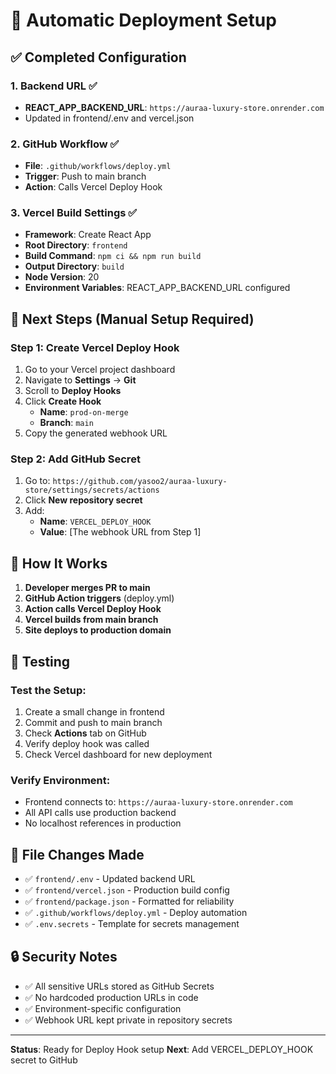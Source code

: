# 🚀 Automatic Deployment Setup

## ✅ Completed Configuration

### 1. Backend URL ✅
- **REACT_APP_BACKEND_URL**: `https://auraa-luxury-store.onrender.com`
- Updated in frontend/.env and vercel.json

### 2. GitHub Workflow ✅  
- **File**: `.github/workflows/deploy.yml`
- **Trigger**: Push to main branch
- **Action**: Calls Vercel Deploy Hook

### 3. Vercel Build Settings ✅
- **Framework**: Create React App
- **Root Directory**: `frontend` 
- **Build Command**: `npm ci && npm run build`
- **Output Directory**: `build`
- **Node Version**: 20
- **Environment Variables**: REACT_APP_BACKEND_URL configured

## 🔧 Next Steps (Manual Setup Required)

### Step 1: Create Vercel Deploy Hook
1. Go to your Vercel project dashboard
2. Navigate to **Settings** → **Git** 
3. Scroll to **Deploy Hooks**
4. Click **Create Hook**
   - **Name**: `prod-on-merge`
   - **Branch**: `main`
5. Copy the generated webhook URL

### Step 2: Add GitHub Secret
1. Go to: `https://github.com/yasoo2/auraa-luxury-store/settings/secrets/actions`
2. Click **New repository secret**
3. Add:
   - **Name**: `VERCEL_DEPLOY_HOOK`
   - **Value**: [The webhook URL from Step 1]

## 🎯 How It Works

1. **Developer merges PR to main** 
2. **GitHub Action triggers** (deploy.yml)
3. **Action calls Vercel Deploy Hook**
4. **Vercel builds from main branch**  
5. **Site deploys to production domain**

## 🧪 Testing

### Test the Setup:
1. Create a small change in frontend
2. Commit and push to main branch  
3. Check **Actions** tab on GitHub
4. Verify deploy hook was called
5. Check Vercel dashboard for new deployment

### Verify Environment:
- Frontend connects to: `https://auraa-luxury-store.onrender.com`
- All API calls use production backend
- No localhost references in production

## 📁 File Changes Made

- ✅ `frontend/.env` - Updated backend URL
- ✅ `frontend/vercel.json` - Production build config
- ✅ `frontend/package.json` - Formatted for reliability  
- ✅ `.github/workflows/deploy.yml` - Deploy automation
- ✅ `.env.secrets` - Template for secrets management

## 🔒 Security Notes

- ✅ All sensitive URLs stored as GitHub Secrets
- ✅ No hardcoded production URLs in code
- ✅ Environment-specific configuration  
- ✅ Webhook URL kept private in repository secrets

---

**Status**: Ready for Deploy Hook setup
**Next**: Add VERCEL_DEPLOY_HOOK secret to GitHub